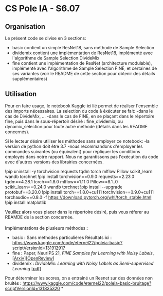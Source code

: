 # CS Pole IA - S6.07

## Organisation

Le présent code se divise en 3 sections:
- basic contient un simple ResNet18, sans méthode de Sample Selection
- dividemix contient une implémentation de ResNet18, implémenté avec l'algorithme de Sample Selection DivideMix
- fine contient une implémentation de ResNet (architecture modulable), implémenté avec l'algorithme de Sample Selection FINE, et certaines de ses variantes (voir le README de cette section pour obtenir des détails supplémentaires)

## Utilisation 

Pour en faire usage, le notebook Kaggle ici lié permet de réaliser l'ensemble des imports nécessaires. La selection du code à éxécuter se fait:
-dans le cas de DivideMix, ...
-dans le cas de FINE, en se plaçant dans le répertoire fine, puis dans le sous-répertoir désiré : fine_dividemix, ou dynamic_selection pour toute autre méthode (détails dans les README concernés).


Si le lecteur désire utiliser les méthodes sans employer ce notebook:
-la version de python doit être 3.7
-nous recommandons d'employer les commandes suivantes (ou équivalent) pour répliquer les conditions employés dans notre rapport. Nous ne garantissons pas l'exécution du code avec d'autres versions des librairies concernées.

!pip uninstall -y torchvision requests tqdm torch mlflow Pillow scikit_learn wandb torchnet
!pip install torchvision==0.9.0 requests==2.23.0 tqdm==4.28.1 torch==1.8.0 mlflow==1.11.0 Pillow==8.1..0 scikit_learn==0.24.0 wandb torchnet
!pip install --upgrade protobuf==3.20.0
!pip install torch==1.8.0+cu111 torchvision==0.9.0+cu111 torchaudio==0.8.0 -f https://download.pytorch.org/whl/torch_stable.html
!pip install matplotlib

Veuillez alors vous placer dans le répertoire désiré, puis vous réferer au REAMDE de la section concernée.





####

Implémentations de plusieurs méthodes :
+ basic : Sans méthodes particulières
Résultats ici : https://www.kaggle.com/code/eternel22/poleia-basic?scriptVersionId=131912917
+ fine : Paper, NeurIPS 21, <i>FINE Samples for Learning with Noisy Labels</i>, [[Arxiv](https://arxiv.org/abs/2102.11628)][[OpenReview](https://openreview.net/forum?id=QZpx42n0BWr)]
+ dividemix : <i>DivideMix: Learning with Noisy Labels as Semi-supervised Learning</i> <a href="https://openreview.net/pdf?id=HJgExaVtwr">[pdf]</a>

Pour déterminer les scores, on a entraîné un Resnet sur des données non bruités : 
https://www.kaggle.com/code/eternel22/poleia-basic-bruitage?scriptVersionId=131835320
*

#####
